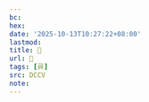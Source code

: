 ```yaml
---
bc:
hex:
date: '2025-10-13T10:27:22+08:00'
lastmod:
title: 􂯳
url: 􂯳
tags: [异]
src: DCCV
note:
---
```

